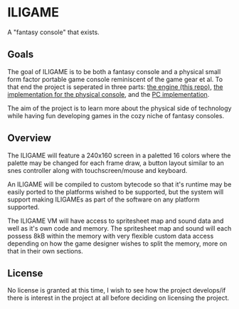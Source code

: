 # ILIGAME

A "fantasy console" that exists.

## Goals

The goal of ILIGAME is to be both a fantasy console and a physical small form factor portable game console reminiscent of the game gear et al. To that end the project is seperated in three parts: [the engine (this repo)][1], [the implementation for the physical console][2], and the [PC implementation][3].

The aim of the project is to learn more about the physical side of technology while having fun developing games in the cozy niche of fantasy consoles.

[1]: https://github.com/TurtleKwitty/ILIGAME
[2]: https://github.com/TurtleKwitty/ILIGAME-PHYSICAL
[3]: https://github.com/TurtleKwitty/ILIGAME-PC

## Overview

The ILIGAME will feature a 240x160 screen in a paletted 16 colors where the palette may be changed for each frame draw, a button layout similar to an snes controller along with touchscreen/mouse and keyboard.

An ILIGAME will be compiled to custom bytecode so that it's runtime may be easily ported to the platforms wished to be supported, but the system will support making ILIGAMEs as part of the software on any platform supported.

The ILIGAME VM will have access to spritesheet map and sound data and well as it's own code and memory. The spritesheet map and sound will each possess 8kB within the memory with very flexible custom data access depending on how the game designer wishes to split the memory, more on that in their own sections.

## License

No license is granted at this time, I wish to see how the project develops/if there is interest in the project at all before deciding on licensing the project.
